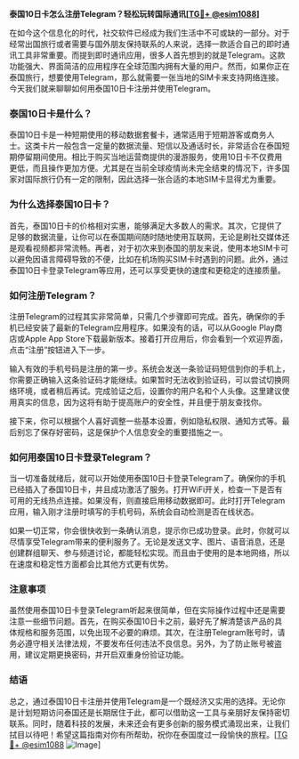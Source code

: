 **泰国10日卡怎么注册Telegram？轻松玩转国际通讯[[TG💪+ @esim1088](https://t.me/s/esim1088)]**

在如今这个信息化的时代，社交软件已经成为我们生活中不可或缺的一部分。对于经常出国旅行或者需要与国外朋友保持联系的人来说，选择一款适合自己的即时通讯工具非常重要。而提到即时通讯应用，很多人首先想到的就是Telegram。这款功能强大、界面简洁的应用程序在全球范围内拥有大量的用户。然而，如果你正在泰国旅行，想要使用Telegram，那么就需要一张当地的SIM卡来支持网络连接。今天我们就来聊聊如何用泰国10日卡注册并使用Telegram。

### 泰国10日卡是什么？

泰国10日卡是一种短期使用的移动数据套餐卡，通常适用于短期游客或商务人士。这类卡片一般包含一定量的数据流量、短信以及通话时长，非常适合在泰国短期停留期间使用。相比于购买当地运营商提供的漫游服务，使用10日卡不仅费用更低，而且操作更加方便。尤其是在当前全球疫情尚未完全结束的情况下，许多国家对国际旅行仍有一定的限制，因此选择一张合适的本地SIM卡显得尤为重要。

### 为什么选择泰国10日卡？

首先，泰国10日卡的价格相对实惠，能够满足大多数人的需求。其次，它提供了足够的数据流量，让你可以在泰国期间随时随地使用互联网，无论是刷社交媒体还是观看视频都非常流畅。再者，对于初次来到泰国的朋友来说，使用本地SIM卡可以避免因语言障碍导致的不便，比如在机场购买SIM卡时遇到的问题。此外，通过泰国10日卡登录Telegram等应用，还可以享受更快的速度和更稳定的连接质量。

### 如何注册Telegram？

注册Telegram的过程其实非常简单，只需几个步骤即可完成。首先，确保你的手机已经安装了最新的Telegram应用程序。如果没有的话，可以从Google Play商店或Apple App Store下载最新版本。接着打开应用后，你会看到一个欢迎界面，点击“注册”按钮进入下一步。

输入有效的手机号码是注册的第一步。系统会发送一条验证码短信到你的手机上，你需要正确输入这条验证码才能继续。如果暂时无法收到验证码，可以尝试切换网络环境，或者稍后再试。完成验证之后，设置你的用户名和个人头像。这里建议使用真实的信息，因为这将有助于提高账户的安全性，并且便于朋友查找你。

接下来，你可以根据个人喜好调整一些基本设置，例如隐私权限、通知方式等。最后别忘了保存好密码，这是保护个人信息安全的重要措施之一。

### 如何用泰国10日卡登录Telegram？

当一切准备就绪后，就可以开始使用泰国10日卡登录Telegram了。确保你的手机已经插入了泰国10日卡，并且成功激活了服务。打开WiFi开关，检查一下是否有可用的无线热点连接。如果没有，则直接启用移动数据即可。此时打开Telegram应用，输入刚才注册时填写的手机号码，系统会自动检测是否在线状态。

如果一切正常，你会很快收到一条确认消息，提示你已成功登录。此时，你就可以尽情享受Telegram带来的便利服务了。无论是发送文字、图片、语音消息，还是创建群组聊天、参与频道讨论，都能轻松实现。而且由于使用的是本地网络，所以在速度和稳定性方面都会比其他方式更有优势。

### 注意事项

虽然使用泰国10日卡登录Telegram听起来很简单，但在实际操作过程中还是需要注意一些细节问题。首先，在购买泰国10日卡之前，最好先了解清楚该产品的具体规格和服务范围，以免出现不必要的麻烦。其次，在注册Telegram账号时，请务必遵守相关法律法规，不要发布任何违法不良信息。另外，为了防止账号被盗用，建议定期更换密码，并开启双重身份验证功能。

### 结语

总之，通过泰国10日卡注册并使用Telegram是一个既经济又实用的选择。无论你是计划短期访问泰国还是长期居住于此，都可以借助这一工具与亲朋好友保持密切联系。同时，随着科技的发展，未来还会有更多创新的服务模式涌现出来，让我们拭目以待吧！希望这篇指南对你有所帮助，祝你在泰国度过一段愉快的旅程。[[TG💪+ @esim1088](https://t.me/s/esim1088) ![Image](https://i.postimg.cc/4NQfJmqS/Snipaste-2025-05-13-00-14-12.png)]